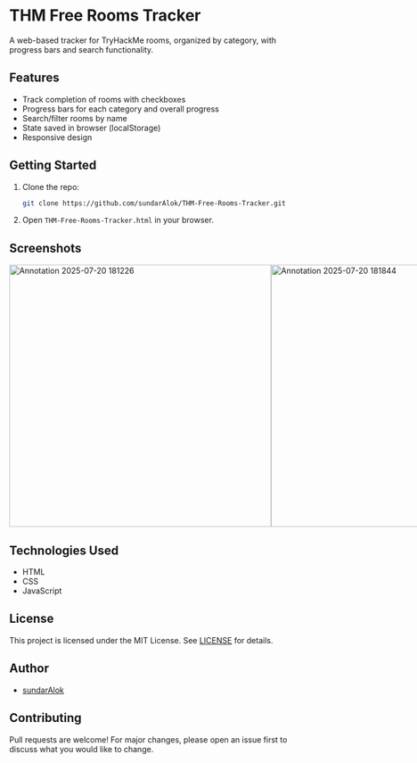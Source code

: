 # THM Free Rooms Tracker

A web-based tracker for TryHackMe rooms, organized by category, with progress bars and search functionality.

## Features

- Track completion of rooms with checkboxes
- Progress bars for each category and overall progress
- Search/filter rooms by name
- State saved in browser (localStorage)
- Responsive design

## Getting Started

1. Clone the repo:
   ```bash
   git clone https://github.com/sundarAlok/THM-Free-Rooms-Tracker.git
   ```
2. Open `THM-Free-Rooms-Tracker.html` in your browser.

## Screenshots

<div style="display: flex; gap: 100;">
  <img width="470" height="470" alt="Annotation 2025-07-20 181226" src="https://github.com/user-attachments/assets/ad7a0c7a-e920-4c41-a4be-2d69b9c4af54" />
  <img width="470" height="470" alt="Annotation 2025-07-20 181844" src="https://github.com/user-attachments/assets/0e6887ec-93d1-416f-8767-6d7bfa1edd73" />
</div>


## Technologies Used

- HTML
- CSS
- JavaScript

## License

This project is licensed under the MIT License. See [LICENSE](LICENSE) for details.

## Author

- [sundarAlok](https://github.com/sundarAlok)

## Contributing

Pull requests are welcome! For major changes, please open an issue first to discuss what you would like to change.
